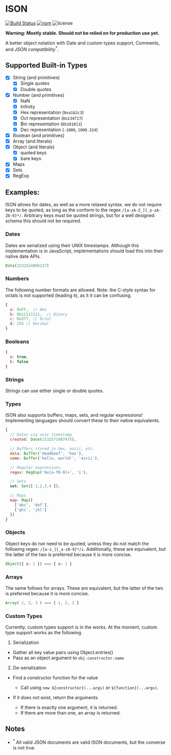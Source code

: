 # ISON

[![Build Status](https://travis-ci.org/richinfante/ison.svg?branch=master)](https://travis-ci.org/richinfante/ison)
[![npm](https://img.shields.io/npm/v/ison.svg)](http://npmjs.com/ison)
![license](https://img.shields.io/github/license/richinfante/ison.svg)

**Warning: Mostly stable. Should not be relied on for production use yet.**

A better object notation with Date and custom types support, Comments, and _JSON compatibility<sup>*</sup>_.

## Supported Built-in Types
- [x] String (and primitives)
  - [x] Single quotes
  - [x] Double quotes
- [x] Number (and primitives)
  - [x] NaN
  - [x] Infinity
  - [x] Hex representation (`0xa1b2c3`)
  - [x] Oct representation (`0o134717`)
  - [x] Bin representation (`0b101011`)
  - [x] Dec representation (`-1000`, `1000.324`)
- [x] Boolean (and primitives)
- [x] Array (and literals)
- [x] Object (and literals)
  - [x] quoted keys
  - [x] bare keys
- [x] Maps
- [x] Sets
- [x] RegExp

## Examples:

ISON allows for dates, as well as a more relaxed syntax. we do not require keys to be quoted, as long as the conform to the regex `/[a-zA-Z_][_a-zA-Z0-9]*/`. Arbitrary keys must be quoted strings, but for a well designed schema this should not be required.


### Dates
Dates are serialized using their UNIX timestamps. Although this implementation is in JavaScript, implementations should load this into their native date APIs.

```js
Date(1532524806137)
```

### Numbers
The following number formats are allowed. Note: the C-style syntax for octals is not supported (leading `0`), as it it can be confusing.

```js
{
  a: 0xFF,  // Hex
  b: 0b11111111,  // Binary
  c: 0o377, // Octal
  d: 255 // Decimal
}
```

### Booleans

```js
{
  a: true,
  b: false
}
```

### Strings
Strings can use either single or double quotes.

### Types

ISON also supports buffers, maps, sets, and regular expressions! Implementing languages should convert these to their native equivalents.

```js
{
  // Dates via unix timestamp
  created: Date(1532571987475),

  // Buffers stored in hex, ascii, etc.
  data: Buffer('deadbeef', 'hex'),
  name: Buffer('hello, world!', 'ascii'),

  // Regular expressions
  regex: RegExp('0x[a-f0-9]+', 'i'),

  // Sets
  set: Set([ 1,2,3,4 ]),

  // Maps
  map: Map([
    ['abc', 'def'],
    ['ghi', 'jkl']
  ])
}
```

### Objects
Object keys do not need to be quoted, unless they do not match the following regex: `/[a-z_][_a-z0-9]*/i`. Additionally, these are equivalent, but the latter of the two is preferred because it is more concise.

```js
Object({ a: 1 }) === { a: 1 }
```

### Arrays
The same follows for arrays. These are equivalent, but the latter of the two is preferred because it is more concise.
```js
Array( 1, 2, 3 ) === [ 1, 2, 3 ]
```

### Custom Types
Currently, custom types support is in the works. At the moment, custom type support works as the following.

1. Serialization
  - Gather all key value pairs using Object.entries()
  - Pass as an object argument to `obj.constructor.name`

2. De-serialization
  - Find a constructor function for the value
    - Call using `new ${constructor}(...args)` or `${function}(...args)`.

  - If it does not exist, return the arguments.
    - If there is exactly one argument, it is returned.
    - If there are more than one, an array is returned.
    
## Notes
- <sup>*</sup> All valid JSON documents are valid ISON documents, but the converse is not true.
